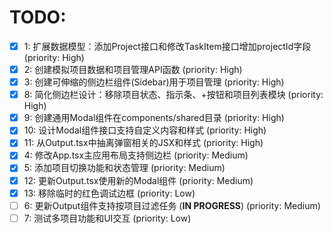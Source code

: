 # TODO:

- [x] 1: 扩展数据模型：添加Project接口和修改TaskItem接口增加projectId字段 (priority: High)
- [x] 2: 创建模拟项目数据和项目管理API函数 (priority: High)
- [x] 3: 创建可伸缩的侧边栏组件(Sidebar)用于项目管理 (priority: High)
- [x] 8: 简化侧边栏设计：移除项目状态、指示条、+按钮和项目列表模块 (priority: High)
- [x] 9: 创建通用Modal组件在components/shared目录 (priority: High)
- [x] 10: 设计Modal组件接口支持自定义内容和样式 (priority: High)
- [x] 11: 从Output.tsx中抽离弹窗相关的JSX和样式 (priority: High)
- [x] 4: 修改App.tsx主应用布局支持侧边栏 (priority: Medium)
- [x] 5: 添加项目切换功能和状态管理 (priority: Medium)
- [x] 12: 更新Output.tsx使用新的Modal组件 (priority: Medium)
- [x] 13: 移除临时的红色调试边框 (priority: Low)
- [ ] 6: 更新Output组件支持按项目过滤任务 (**IN PROGRESS**) (priority: Medium)
- [ ] 7: 测试多项目功能和UI交互 (priority: Low)
